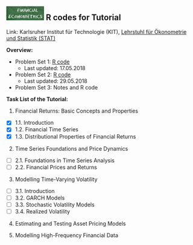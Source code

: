 ## <img src="logo.png" width="100" /> **R codes for Tutorial**

Link: Karlsruher Institut für Technologie (KIT), [Lehrstuhl für Ökonometrie und Statistik (STAT)](http://statistik.econ.kit.edu/index.php)

__Overview:__
- Problem Set 1: [R code](https://github.com/KITMetrics/Financial-Econometrics-Tutorial/blob/master/ps1.R)
  - Last updated: 17.05.2018
- Problem Set 2: [R code](https://github.com/KITMetrics/Financial-Econometrics-Tutorial/blob/master/ps2.R)
  - Last updated: 29.05.2018
- Problem Set 3: Notes and R code

__Task List of the Tutorial:__
1. Financial Returns: Basic Concepts and Properties
- [x] 1.1. Introduction
- [x] 1.2. Financial Time Series
- [x] 1.3. Distributional Properties of Financial Returns

2. Time Series Foundations and Price Dynamics
- [ ] 2.1. Foundations in Time Series Analysis
- [ ] 2.2. Financial Prices and Returns

3. Modelling Time-Varying Volatility
- [ ] 3.1. Introduction
- [ ] 3.2. GARCH Models
- [ ] 3.3. Stochastic Volatility Models
- [ ] 3.4. Realized Volatility

4. Estimating and Testing Asset Pricing Models

5. Modelling High-Frequency Financial Data
